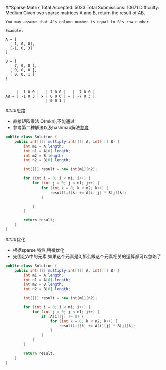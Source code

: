 ##Sparse Matrix
	Total Accepted: 5033 Total Submissions: 10671 Difficulty: Medium
	Given two sparse matrices A and B, return the result of AB.

	You may assume that A's column number is equal to B's row number.

	Example:

	A = [
	  [ 1, 0, 0],
	  [-1, 0, 3]
	]

	B = [
	  [ 7, 0, 0 ],
	  [ 0, 0, 0 ],
	  [ 0, 0, 1 ]
	]


	     |  1 0 0 |   | 7 0 0 |   |  7 0 0 |
	AB = | -1 0 3 | x | 0 0 0 | = | -7 0 3 |
	                  | 0 0 1 |

####思路
- 直接矩阵乘法 O(mkn),不能通过
- 参考第二种解法以及hashmap解法[参考](http://buttercola.blogspot.com/2016/01/leetcode-sparse-matrix-multiplication.html)

```java
public class Solution {
    public int[][] multiply(int[][] A, int[][] B) {
        int m1 = A.length;
        int n1 = A[0].length;
        int m2 = B.length;
        int n2 = B[0].length;

        int[][] result = new int[m1][n2];

        for (int i = 0; i < m1; i++) {
            for (int j = 0; j < n1; j++) {
                for (int k = 0; k < n2; k++) {
                    result[i][k] += A[i][j] * B[j][k];
                }

            }
        }

        return result;
    }
}
```

####优化
- 根据sparse 特性,稍微优化
- 先固定A中的元素,如果这个元素是0,那么跟这个元素相关的运算都可以忽略了

```java
public class Solution {
    public int[][] multiply(int[][] A, int[][] B) {
        int m1 = A.length;
        int n1 = A[0].length;
        int m2 = B.length;
        int n2 = B[0].length;

        int[][] result = new int[m1][n2];

        for (int i = 0; i < m1; i++) {
            for (int j = 0; j < n1; j++) {
                if (A[i][j] != 0) {
                    for (int k = 0; k < n2; k++) {
                        result[i][k] += A[i][j] * B[j][k];
                    }
                }
            }
        }

        return result;
    }
}
```
